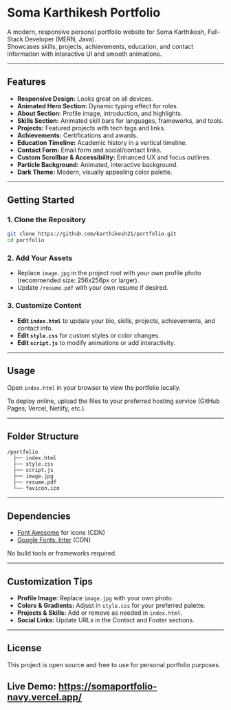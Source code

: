 # Soma Karthikesh Portfolio

A modern, responsive personal portfolio website for Soma Karthikesh, Full-Stack Developer (MERN, Java).  
Showcases skills, projects, achievements, education, and contact information with interactive UI and smooth animations.

---

## Features

- **Responsive Design:** Looks great on all devices.
- **Animated Hero Section:** Dynamic typing effect for roles.
- **About Section:** Profile image, introduction, and highlights.
- **Skills Section:** Animated skill bars for languages, frameworks, and tools.
- **Projects:** Featured projects with tech tags and links.
- **Achievements:** Certifications and awards.
- **Education Timeline:** Academic history in a vertical timeline.
- **Contact Form:** Email form and social/contact links.
- **Custom Scrollbar & Accessibility:** Enhanced UX and focus outlines.
- **Particle Background:** Animated, interactive background.
- **Dark Theme:** Modern, visually appealing color palette.

---

## Getting Started

### 1. Clone the Repository

```bash
git clone https://github.com/karthikesh21/portfolio.git
cd portfolio
```

### 2. Add Your Assets

- Replace `image.jpg` in the project root with your own profile photo (recommended size: 256x256px or larger).
- Update `/resume.pdf` with your own resume if desired.

### 3. Customize Content

- **Edit `index.html`** to update your bio, skills, projects, achievements, and contact info.
- **Edit `style.css`** for custom styles or color changes.
- **Edit `script.js`** to modify animations or add interactivity.

---

## Usage

Open `index.html` in your browser to view the portfolio locally.

To deploy online, upload the files to your preferred hosting service (GitHub Pages, Vercel, Netlify, etc.).

---

## Folder Structure

```
/portfolio
  ├── index.html
  ├── style.css
  ├── script.js
  ├── image.jpg
  ├── resume.pdf
  └── favicon.ico
```

---

## Dependencies

- [Font Awesome](https://fontawesome.com/) for icons (CDN)
- [Google Fonts: Inter](https://fonts.google.com/specimen/Inter) (CDN)

No build tools or frameworks required.

---

## Customization Tips

- **Profile Image:** Replace `image.jpg` with your own photo.
- **Colors & Gradients:** Adjust in `style.css` for your preferred palette.
- **Projects & Skills:** Add or remove as needed in `index.html`.
- **Social Links:** Update URLs in the Contact and Footer sections.

---

## License

This project is open source and free to use for personal portfolio purposes.

Live Demo: https://somaportfolio-navy.vercel.app/
---
